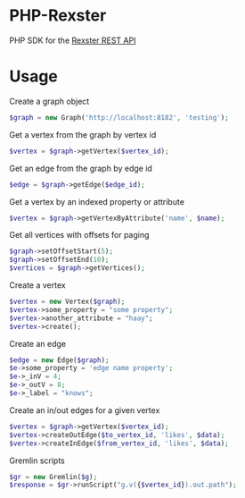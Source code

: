 PHP-Rexster
===========

PHP SDK for the [Rexster REST API](https://github.com/tinkerpop/rexster/wiki/Basic-REST-API)

Usage
===========

Create a graph object
```php
$graph = new Graph('http://localhost:8182', 'testing');
```

Get a vertex from the graph by vertex id
```php
$vertex = $graph->getVertex($vertex_id);
```

Get an edge from the graph by edge id
```php
$edge = $graph->getEdge($edge_id);
```

Get a vertex by an indexed property or attribute
```php
$vertex = $graph->getVertexByAttribute('name', $name);
```

Get all vertices with offsets for paging
```php
$graph->setOffsetStart(5);
$graph->setOffsetEnd(10);
$vertices = $graph->getVertices();
```

Create a vertex
```php
$vertex = new Vertex($graph);
$vertex->some_property = "some property";
$vertex->another_attribute = "haay";
$vertex->create();
```

Create an edge
```php
$edge = new Edge($graph);
$e->some_property = 'edge name property';
$e->_inV = 4;
$e->_outV = 8;
$e->_label = "knows";
```

Create an in/out edges for a given vertex
```php
$vertex = $graph->getVertex($vertex_id);
$vertex->createOutEdge($to_vertex_id, 'likes', $data);
$vertex->createInEdge($from_vertex_id, 'likes', $data);
```

Gremlin scripts
```php
$gr = new Gremlin($g);
$response = $gr->runScript("g.v({$vertex_id}).out.path");
```
